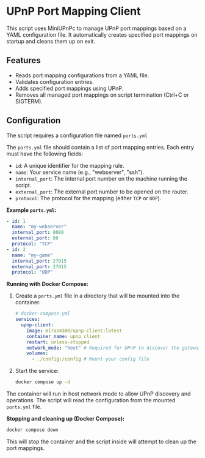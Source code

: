 # UPnP Port Mapping Client

This script uses MiniUPnPc to manage UPnP port mappings based on a YAML configuration file. It automatically creates specified port mappings on startup and cleans them up on exit.

## Features

- Reads port mapping configurations from a YAML file.
- Validates configuration entries.
- Adds specified port mappings using UPnP.
- Removes all managed port mappings on script termination (Ctrl+C or SIGTERM).

## Configuration

The script requires a configuration file named `ports.yml`

The `ports.yml` file should contain a list of port mapping entries. Each entry must have the following fields:

- `id`: A unique identifier for the mapping rule.
- `name`: Your service name (e.g., "webserver", "ssh").
- `internal_port`: The internal port number on the machine running the script.
- `external_port`: The external port number to be opened on the router.
- `protocol`: The protocol for the mapping (either `TCP` or `UDP`).

**Example `ports.yml`:**

```yaml
- id: 1
  name: "my-webserver"
  internal_port: 8080
  external_port: 80
  protocol: "TCP"
- id: 2
  name: "my-game"
  internal_port: 27015
  external_port: 27015
  protocol: "UDP"
```

**Running with Docker Compose:**

1.  Create a `ports.yml` file in a directory that will be mounted into the container.

    ```yaml
    # docker-compose.yml
    services:
      upnp-client:
        image: miraz4300/upnp-client:latest
        container_name: upnp_client
        restart: unless-stopped
        network_mode: "host" # Required for UPnP to discover the gateway
        volumes:
          - ./config:/config # Mount your config file
    ```
3.  Start the service:
    ```bash
    docker compose up -d
    ```

The container will run in host network mode to allow UPnP discovery and operations. The script will read the configuration from the mounted `ports.yml` file.

**Stopping and cleaning up (Docker Compose):**

```bash
docker compose down
```

This will stop the container and the script inside will attempt to clean up the port mappings.
